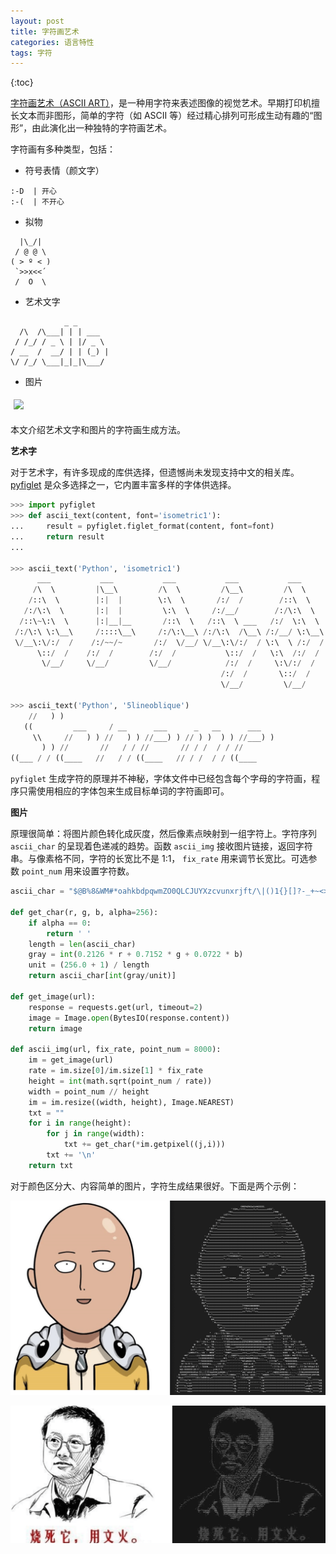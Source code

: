 ```yaml
---
layout: post
title: 字符画艺术
categories: 语言特性
tags: 字符
---
```

{:toc}

[字符画艺术（ASCII ART）](https://en.wikipedia.org/wiki/ASCII_art)，是一种用字符来表述图像的视觉艺术。早期打印机擅长文本而非图形，简单的字符（如 ASCII 等）经过精心排列可形成生动有趣的“图形”，由此演化出一种独特的字符画艺术。

字符画有多种类型，包括：

- 符号表情（颜文字）

```
:-D  | 开心
:-(  | 不开心
```

- 拟物

```
  |\_/|
 / @ @ \
( > º < )
 `>>x<<´
 /  O  \ 
```

- 艺术文字

```
            _ _
  /\  /\___| | | ___  
 / /_/ / _ \ | |/ _ \ 
/ __  /  __/ | | (_) |
\/ /_/ \___|_|_|\___/ 
```

- 图片

<image src="/assets/img/ascii_0.png" style="width: 200px; margin: 5px"></image>

本文介绍艺术文字和图片的字符画生成方法。

**艺术字**

对于艺术字，有许多现成的库供选择，但遗憾尚未发现支持中文的相关库。 [pyfiglet](https://github.com/pwaller/pyfiglet) 是众多选择之一，它内置丰富多样的字体供选择。

```python
>>> import pyfiglet
>>> def ascii_text(content, font='isometric1'):
...     result = pyfiglet.figlet_format(content, font=font)
...     return result
... 

>>> ascii_text('Python', 'isometric1')
      ___           ___           ___           ___           ___           ___     
     /\  \         |\__\         /\  \         /\__\         /\  \         /\__\    
    /::\  \        |:|  |        \:\  \       /:/  /        /::\  \       /::|  |   
   /:/\:\  \       |:|  |         \:\  \     /:/__/        /:/\:\  \     /:|:|  |   
  /::\~\:\  \      |:|__|__       /::\  \   /::\  \ ___   /:/  \:\  \   /:/|:|  |__ 
 /:/\:\ \:\__\     /::::\__\     /:/\:\__\ /:/\:\  /\__\ /:/__/ \:\__\ /:/ |:| /\__\
 \/__\:\/:/  /    /:/~~/~       /:/  \/__/ \/__\:\/:/  / \:\  \ /:/  / \/__|:|/:/  /
      \::/  /    /:/  /        /:/  /           \::/  /   \:\  /:/  /      |:/:/  / 
       \/__/     \/__/         \/__/            /:/  /     \:\/:/  /       |::/  /  
                                               /:/  /       \::/  /        /:/  /   
                                               \/__/         \/__/         \/__/  
                                            
>>> ascii_text('Python', '5lineoblique')
    //   ) )                                                
   ((         ___     / __      ___      _   __      ___    
     \\     //   ) ) //   ) ) //___) ) // ) )  ) ) //___) ) 
       ) ) //       //   / / //       // / /  / / //        
((___ / / ((____   //   / / ((____   // / /  / / ((____     
```

`pyfiglet` 生成字符的原理并不神秘，字体文件中已经包含每个字母的字符画，程序只需使用相应的字体包来生成目标单词的字符画即可。

**图片**

原理很简单：将图片颜色转化成灰度，然后像素点映射到一组字符上。字符序列  `ascii_char` 的呈现着色递减的趋势。函数 `ascii_img` 接收图片链接，返回字符串。与像素格不同，字符的长宽比不是 1:1， `fix_rate` 用来调节长宽比。可选参数 `point_num` 用来设置字符数。

```python
ascii_char = "$@B%8&WM#*oahkbdpqwmZO0QLCJUYXzcvunxrjft/\|()1{}[]?-_+~<>i!lI;:,\"^`'.   "

def get_char(r, g, b, alpha=256):
    if alpha == 0:
        return ' '
    length = len(ascii_char)
    gray = int(0.2126 * r + 0.7152 * g + 0.0722 * b)
    unit = (256.0 + 1) / length
    return ascii_char[int(gray/unit)]

def get_image(url):
    response = requests.get(url, timeout=2)
    image = Image.open(BytesIO(response.content))
    return image

def ascii_img(url, fix_rate, point_num = 8000):
    im = get_image(url)
    rate = im.size[0]/im.size[1] * fix_rate
    height = int(math.sqrt(point_num / rate))
    width = point_num // height
    im = im.resize((width, height), Image.NEAREST)
    txt = ""
    for i in range(height):
        for j in range(width):
            txt += get_char(*im.getpixel((j,i)))
        txt += '\n'
    return txt
```
对于颜色区分大、内容简单的图片，字符生成结果很好。下面是两个示例：

![onepunchman](../assets/img/ascii_exp1.png)

![daliu](../assets/img/ascii_exp2.png)
